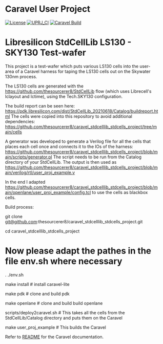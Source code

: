 # Caravel User Project

[![License](https://img.shields.io/badge/License-Apache%202.0-blue.svg)](https://opensource.org/licenses/Apache-2.0) [![UPRJ_CI](https://github.com/efabless/caravel_project_example/actions/workflows/user_project_ci.yml/badge.svg)](https://github.com/efabless/caravel_project_example/actions/workflows/user_project_ci.yml) [![Caravel Build](https://github.com/efabless/caravel_project_example/actions/workflows/caravel_build.yml/badge.svg)](https://github.com/efabless/caravel_project_example/actions/workflows/caravel_build.yml)

# Libresilicon StdCellLib LS130 - SKY130 Test-wafer

This project is a test-wafer which puts various LS130 cells into the user-area of a Caravel harness for taping the LS130 cells out on the Skywater 130nm process.

The LS130 cells are generated with the https://github.com/thesourcerer8/StdCellLib flow (which uses Librecell's lclayout and lctime), using the Tech.SKY130 configuration.

The build report can be seen here: https://pdk.libresilicon.com/dist/StdCellLib_20210618/Catalog/buildreport.html
The cells were copied into this repository to avoid additional dependencies: https://github.com/thesourcerer8/caravel_stdcelllib_stdcells_project/tree/main/cells

A generator was developed to generate a Verilog file for all the cells that places each cell once and connects it to the IOs of the harness:
https://github.com/thesourcerer8/caravel_stdcelllib_stdcells_project/blob/main/scripts/generator.pl 
The script needs to be run from the Catalog directory of your StdCellLib. The output is then used as https://github.com/thesourcerer8/caravel_stdcelllib_stdcells_project/blob/main/verilog/rtl/user_proj_example.v

In the end I adapted https://github.com/thesourcerer8/caravel_stdcelllib_stdcells_project/blob/main/openlane/user_proj_example/config.tcl to use the cells as blackbox cells.

Build process:

git clone git@github.com:thesourcerer8/caravel_stdcelllib_stdcells_project.git

cd caravel_stdcelllib_stdcells_project

# Now please adapt the pathes in the file env.sh where necessary
. ./env.sh

make install    # install caravel-lite

make pdk        # clone and build pdk

make openlane   # clone and build build openlane

scripts/deploy2caravel.sh # This takes all the cells from the StdCellLib/Catalog directory and puts them on the Caravel

make user_proj_example # This builds the Caravel

Refer to [README](docs/source/index.rst) for the Caravel documentation. 
